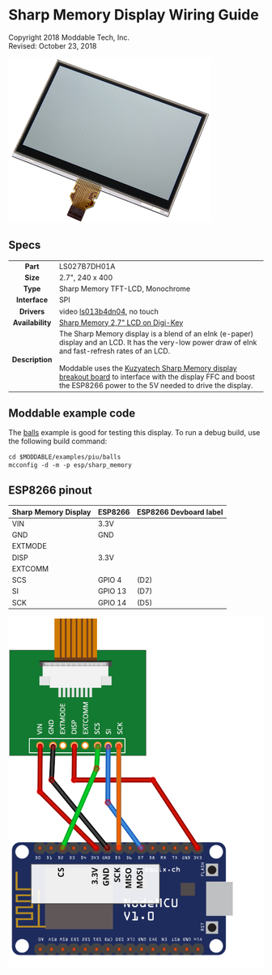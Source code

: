 # Sharp Memory Display Wiring Guide
Copyright 2018 Moddable Tech, Inc.<BR>
Revised: October 23, 2018

![](./images/Sharp_Memory_LCD_LS027B7DH01.jpg)

## Specs

| | |
| :---: | :--- |
| **Part** | LS027B7DH01A
| **Size** | 2.7", 240 x 400
| **Type** | Sharp Memory TFT-LCD, Monochrome
| **Interface** | SPI
| **Drivers** | video [ls013b4dn04](../../documentation/drivers/ls013b4dn04/ls013b4dn04.md), no touch
| **Availability** | [Sharp Memory 2,7" LCD on Digi-Key](https://www.digikey.com/product-detail/en/sharp-microelectronics/LS027B7DH01A/425-2908-ND/5054067?utm_adgroup=Optoelectronics&gclid=Cj0KCQiAvrfSBRC2ARIsAFumcm-L2iz88RlcYf9Z1MU0J1ZW97VgAa0oPoDBgqYSIIRUyZnhGNURyY4aAjIgEALw_wcB)
| **Description** | The Sharp Memory display is a blend of an eInk (e-paper) display and an LCD. It has the very-low power draw of eInk and fast-refresh rates of an LCD.<BR><BR>Moddable uses the [Kuzyatech Sharp Memory display breakout board](https://www.tindie.com/products/kuzyatech/sharp-memory-lcd-breakout-a2/) to interface with the display FFC and boost the ESP8266 power to the 5V needed to drive the display.

## Moddable example code

The [balls](../../examples/piu/balls/) example is good for testing this display. To run a debug build, use the following build command:

```
cd $MODDABLE/examples/piu/balls
mcconfig -d -m -p esp/sharp_memory
```

## ESP8266 pinout

| Sharp Memory Display | ESP8266 | ESP8266 Devboard label
| --- | --- | --- |
| VIN | 3.3V |
| GND | GND |
| EXTMODE |  |
| DISP | 3.3V |
| EXTCOMM |  |
| SCS | GPIO 4 | (D2)
| SI | GPIO 13 | (D7)
| SCK | GPIO 14 | (D5)

![Generic SPI Display](images/wiring-Kuzyatech-sharp-2.7.jpg)


